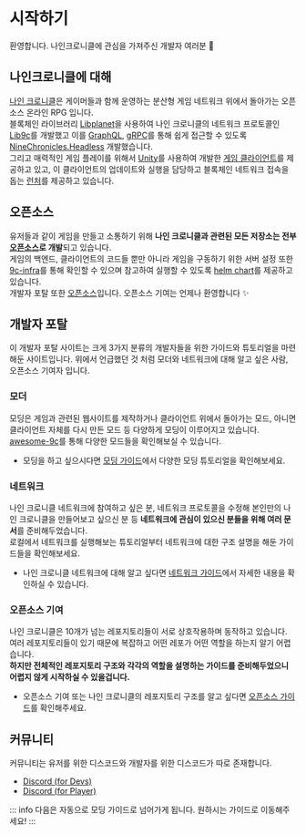 # 시작하기

환영합니다. 나인크로니클에 관심을 가져주신 개발자 여러분 :tada:  

## 나인크로니클에 대해
[나인 크로니클](https://docs.nine-chronicles.com/introduction)은 게이머들과 함께 운영하는 분산형 게임 네트워크 위에서 돌아가는 오픈소스 온라인 RPG 입니다.  
블록체인 라이브러리 [Libplanet][libplanet]을 사용하여 나인 크로니클의 네트워크 프로토콜인 [Lib9c][lib9c]를 개발했고 이를 [GraphQL](https://graphql.org/), [gRPC](https://grpc.io/)를 통해 쉽게 접근할 수 있도록 [NineChronicles.Headless][nc-headless] 개발했습니다.  
그리고 매력적인 게임 플레이를 위해서 [Unity][unity]를 사용하여 개발한 [게임 클라이언트][nc-unity]를 제공하고 있고, 이 클라이언트의 업데이트와 실행을 담당하고 블록체인 네트워크 접속을 돕는 [런처][nc-launcher]를 제공하고 있습니다.

[nc]: https://nine-chronicles.com
[libplanet]: https://github.com/planetarium/libplanet
[unity]: https://unity.com/
[lib9c]: https://github.com/planetarium/lib9c
[nc-headless]: https://github.com/planetarium/NineChronicles.Headless
[nc-unity]: https://github.com/planetarium/NineChronicles
[nc-launcher]: https://github.com/planetarium/9c-launcher

## 오픈소스
유저들과 같이 게임을 만들고 소통하기 위해 **나인 크로니클과 관련된 모든 저장소는 전부 [오픈소스](https://github.com/planetarium)로 개발**되고 있습니다.  
게임의 백엔드, 클라이언트의 코드들 뿐만 아니라 게임을 구동하기 위한 서버 설정 또한 [9c-infra](https://github.com/planetarium/9c-infra)를 통해 확인할 수 있으며 참고하여 실행할 수 있도록 [helm chart](https://helm.sh/)를 제공하고 있습니다.  
개발자 포탈 또한 [오픈소스](https://github.com/planetarium/www.nine-chronicles.dev)입니다. 오픈소스 기여는 언제나 환영합니다 :sparkles:

## 개발자 포탈
이 개발자 포탈 사이트는 크게 3가지 분류의 개발자들을 위한 가이드와 튜토리얼을 마련해둔 사이트입니다. 위에서 언급했던 것 처럼 모더와 네트워크에 대해 알고 싶은 사람, 오픈소스 기여자 입니다.

### 모더
모딩은 게임과 관련된 웹사이트를 제작하거나 클라이언트 위에서 돌아가는 모드, 아니면 클라이언트 자체를 다시 만든 모드 등 다양하게 모딩이 이루어지고 있습니다. [awesome-9c](https://github.com/planetarium/awesome-9c)를 통해 다양한 모드들을 확인해보실 수 있습니다.

- 모딩을 하고 싶으시다면 [모딩 가이드](./modding/getting-started)에서 다양한 모딩 튜토리얼을 확인해보세요.

### 네트워크
나인 크로니클 네트워크에 참여하고 싶은 분, 네트워크 프로토콜을 수정해 본인만의 나인 크로니클을 만들어보고 싶으신 분 등 **네트워크에 관심이 있으신 분들을 위해 여러 문서**를 준비해두었습니다.  
로컬에서 네트워크를 실행해보는 튜토리얼부터 네트워크에 대한 구조 설명을 해둔 가이드들을 확인해보세요.

- 나인 크로니클 네트워크에 대해 알고 싶다면 [네트워크 가이드](./network/getting-started)에서 자세한 내용을 확인하실 수 있습니다.

### 오픈소스 기여
나인 크로니클은 10개가 넘는 레포지토리들이 서로 상호작용하며 동작하고 있습니다.  
여러 레포지토리들이 있기 때문에 복잡하고 어떤 레포가 어떤 역할을 하는지 알기 어렵습니다.  
**하지만 전체적인 레포지토리 구조와 각각의 역할을 설명하는 가이드를 준비해두었으니 어렵지 않게 시작하실 수 있을겁니다.**

- 오픈소스 기여 또는 나인 크로니클의 레포지토리 구조를 알고 싶다면 [오픈소스 가이드](./contributing/getting-started)를 확인해주세요.

## 커뮤니티

커뮤니티는 유저를 위한 디스코드와 개발자를 위한 디스코드가 따로 존재합니다.  

- [Discord (for Devs)](https://discord.gg/4CNrH7swAm)
- [Discord (for Player)](https://discord.gg/planetarium)

::: info
다음은 자동으로 모딩 가이드로 넘어가게 됩니다. 원하시는 가이드로 이동해주세요!
:::
